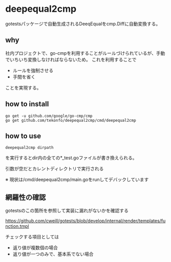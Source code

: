 # deepequal2cmp
gotestsパッケージで自動生成されるDeeqEqualをcmp.Diffに自動変換する。

## why
社内プロジェクトで、go-cmpを利用することがルールづけられているが、手動でいちいち変換しなければならないため。
これを利用することで

- ルールを強制させる
- 手間を省く

ことを実現する。

## how to install
```
go get -u github.com/google/go-cmp/cmp
go get github.com/tekonfo/deepequal2cmp/cmd/deepequal2cmp
```

## how to use

```
deepequal2cmp dirpath
```

を実行するとdir内の全ての*_test.goファイルが書き換えられる。

引数が空だとカレントディレクトリで実行される

※ 現状は/cmd/deepequal2cmp/main.goをrunしてデバックしています

## 網羅性の確認

gotestsのこの箇所を参照して実装に漏れがないかを確認する

https://github.com/cweill/gotests/blob/develop/internal/render/templates/function.tmpl

チェックする項目としては
- 返り値が複数個の場合
- 返り値が一つのみで、基本系でない場合
